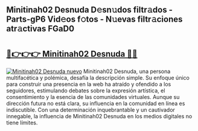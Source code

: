 ## Minitinah02 Desnuda D𝚎sn𝚞dos filtr𝚊dos - Parts-gP6 Vid𝚎os f𝚘tos - N𝚞evas filtr𝚊ciones atr𝚊ctivas FGaD0

# <h2><a href="http://mb6rey.tromn.icu/?c=Minitinah02+Desnuda">🔗👉👉👉 Minitinah02 Desnuda 🔗🔗</a></h2>

[![Minitinah02 Desnuda nuevo](https://i.imgur.com/pEAQMta.gif)](http://mb6rey.tromn.icu/?c=Minitinah02+Desnuda)
Minitinah02 Desnuda, una persona multifacética y polémica, desafía la descripción simple. Su enfoque único para construir una presencia en la web ha atraído y ofendido a los seguidores, estimulando debates sobre la expresión artística, el consentimiento y la esencia de las comunidades virtuales. Aunque su dirección futura no está clara, su influencia en la comunidad en línea es indiscutible. Con una determinación inquebrantable y un cautivador innegable, la influencia de Minitinah02 Desnuda en los medios digitales no tiene límites.

